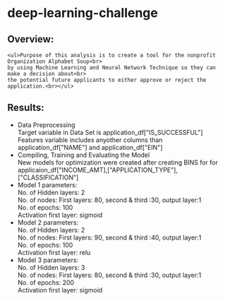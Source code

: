 # deep-learning-challenge
## Overview:
    <ul>Purpose of this analysis is to create a tool for the nonprofit Organization Alphabet Soup<br>
    by using Machine Learning and Neural Network Technique so they can make a decision about<br>
    the potential future applicants to either approve or reject the application.<br></ul>
## Results:
<ul>
  <li>Data Preprocessing</li>
      Target variable in Data Set is application_df["IS_SUCCESSFUL"]<br>
      Features variable includes anyother columns than application_df["NAME"] and application_df["EIN"]<br>
  <li>Compiling, Training and Evaluating the Model</li>
      New models for optimization were created after creating BINS for for applicaion_df["INCOME_AMT],["APPLICATION_TYPE"],["CLASSIFICATION"]<br>
      <li>Model 1 parameters:</li>
          No. of Hidden layers: 2<br>
          No. of nodes: First layers: 80, second & third :30, output layer:1<br>
          No. of epochs: 100<br>
          Activation first layer: sigmoid<br>
      <li>Model 2 parameters:</li>
          No. of Hidden layers: 2<br>
          No. of nodes: First layers: 90, second & third :40, output layer:1<br>
          No. of epochs: 100<br>
          Activation first layer: relu<br>
      <li>Model 3 parameters:</li>
          No. of Hidden layers: 3<br>
          No. of nodes: First layers: 80, second & third :30, output layer:1<br>
          No. of epochs: 200<br>
          Activation first layer: sigmoid<br>
</ul>
